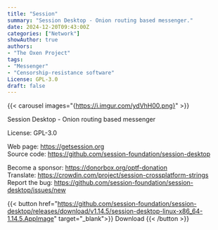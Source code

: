 ```yaml
---
title: "Session"
summary: "Session Desktop - Onion routing based messenger."
date: 2024-12-20T09:43:00Z
categories: ["Network"]
showAuthor: true
authors:
- "The Oxen Project"
tags: 
- "Messenger"
- "Censorship-resistance software"
License: GPL-3.0
draft: false
---
```


{{< carousel images="{https://i.imgur.com/ydVhH00.png}" >}}

Session Desktop - Onion routing based messenger

License: GPL-3.0

Web page: <https://getsession.org>  
Source code: <https://github.com/session-foundation/session-desktop>

Become a sponsor: <https://donorbox.org/optf-donation>  
Translate: <https://crowdin.com/project/session-crossplatform-strings>  
Report the bug: <https://github.com/session-foundation/session-desktop/issues/new>  

{{< button href="https://github.com/session-foundation/session-desktop/releases/download/v1.14.5/session-desktop-linux-x86_64-1.14.5.AppImage" target="_blank">}}
Download
{{< /button >}}
